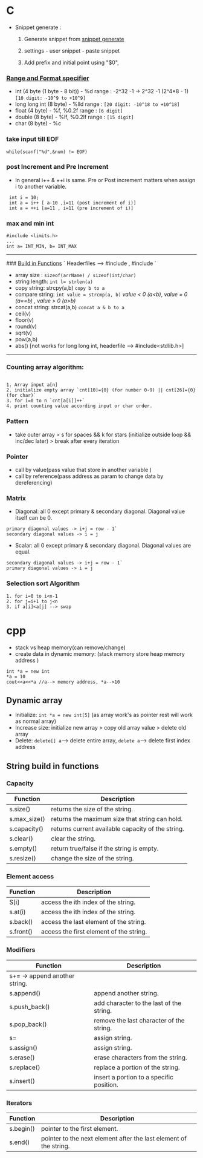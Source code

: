 # C

- Snippet generate :

  1.  Generate snippet from [snippet generate](https://snippet-generator.app/?description=&tabtrigger=&snippet=%23include%3Cstdio.h%3E%0Aint+main%28%29%0A%7B%0A++++return+0%3B%0A%7D&mode=vscode)

  2.  settings - user snippet - paste snippet
  3.  Add prefix and initial point using "$0",

### <u>Range and Format specifier</u>

- int (4 byte (1 byte - 8 bit)) - %d range : -2^32 -1 -> 2^32 -1 (2^4\*8 - 1) `[10 digit: -10^9 to +10^9]`
- long long int (8 byte) - %lld range : `[20 digit: -10^18 to +10^18]`
- float (4 byte) - %f, %0.2f range : `[6 digit]`
- double (8 byte) - %lf, %0.2lf range : `[15 digit]`
- char (8 byte) - %c

### take input till EOF

```
while(scanf("%d",&num) != EOF)
```

### post Increment and Pre Increment

- In general i++ & ++i is same. Pre or Post increment matters when assign i to another variable.

```
 int i = 10;
 int a = i++ [ a-10 ,i=11 (post increment of i)]
 int a = ++i [a=11 , i=11 (pre increment of i)]
```

### max and min int

```
#include <limits.h>
...
int a= INT_MIN, b= INT_MAX
```

<hr/>  
### <u>Build in Functions</u>  
` Headerfiles --> #include<string.h> , #include<math.h> `

- array size : `sizeof(arrName) / sizeof(int/char)`
- string length: `int l= strlen(a)`
- copy string: strcpy(a,b) `copy b to a`
- compare string: `int value = strcmp(a, b)` <i>value < 0 (a<b)</i>, <i>value = 0 (a==b) </i>, <i>value > 0 (a>b)</i>
- concat string: strcat(a,b) `concat a & b to a`
- ceil(v)
- floor(v)
- round(v)
- sqrt(v)
- pow(a,b)
- abs() [not works for long long int, headerfile --> #include<stdlib.h>]

<hr/>

### Counting array algorithm:

```

1. Array input a[n]
2. initialize empty array `cnt[10]={0} (for number 0-9) || cnt[26]={0} (for char)`
3. for i=0 to n `cnt[a[i]]++`
4. print counting value according input or char order.
```

### Pattern

- take outer array > s for spaces && k for stars (initialize outside loop && inc/dec later) > break after every iteration

### Pointer

- call by value(pass value that store in another variable )
- call by reference(pass address as param to change data by dereferencing)

### Matrix

- Diagonal: all 0 except primary & secondary diagonal. Diagonal value itself can be 0.

```
primary diagonal values -> i+j = row - 1`
secondary diagonal values -> i = j

```

- Scalar: all 0 except primary & secondary diagonal. Diagonal values are equal.

```
secondary diagonal values -> i+j = row - 1`
primary diagonal values -> i = j

```

### Selection sort Algorithm

```
1. for i=0 to i<n-1
2. for j=i+1 to j<n
3. if a[i]<a[j] --> swap
```

# cpp

- stack vs heap memory(can remove/change)
- create data in dynamic memory: (stack memory store heap memory address )

```
int *a = new int
*a = 10
cout<<a<<*a //a--> memory address, *a-->10

```

## Dynamic array

- Initialize: `int *a = new int[5]` (as array work's as pointer rest will work as normal array)
- Increase size: initialize new array > copy old array value > delete old array
- Delete: `delete[] a`--> delete entire array, `delete a`--> delete first index address

## String build in functions

### Capacity

| Function     | Description                                       |
| ------------ | ------------------------------------------------- |
| s.size()     | returns the size of the string.                   |
| s.max_size() | returns the maximum size that string can hold.    |
| s.capacity() | returns current available capacity of the string. |
| s.clear()    | clear the string.                                 |
| s.empty()    | return true/false if the string is empty.         |
| s.resize()   | change the size of the string.                    |

### Element access

| Function  | Description                             |
| --------- | --------------------------------------- |
| S[i]      | access the ith index of the string.     |
| s.at(i)   | access the ith index of the string.     |
| s.back()  | access the last element of the string.  |
| s.front() | access the first element of the string. |

### Modifiers

| Function                      | Description                              |
| ----------------------------- | ---------------------------------------- |
| s+= -> append another string. |
| s.append()                    | append another string.                   |
| s.push_back()                 | add character to the last of the string. |
| s.pop_back()                  | remove the last character of the string. |
| s=                            | assign string.                           |
| s.assign()                    | assign string.                           |
| s.erase()                     | erase characters from the string.        |
| s.replace()                   | replace a portion of the string.         |
| s.insert()                    | insert a portion to a specific position. |

### Iterators

| Function  | Description                                                       |
| --------- | ----------------------------------------------------------------- |
| s.begin() | pointer to the first element.                                     |
| s.end()   | pointer to the next element after the last element of the string. |
